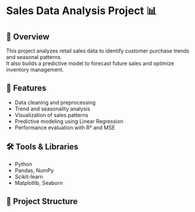 # Sales Data Analysis Project 📊

## 📌 Overview
This project analyzes retail sales data to identify customer purchase trends and seasonal patterns.  
It also builds a predictive model to forecast future sales and optimize inventory management.

## 🚀 Features
- Data cleaning and preprocessing  
- Trend and seasonality analysis  
- Visualization of sales patterns  
- Predictive modeling using Linear Regression  
- Performance evaluation with R² and MSE  

## 🛠 Tools & Libraries
- Python  
- Pandas, NumPy  
- Scikit-learn  
- Matplotlib, Seaborn  

## 📂 Project Structure
